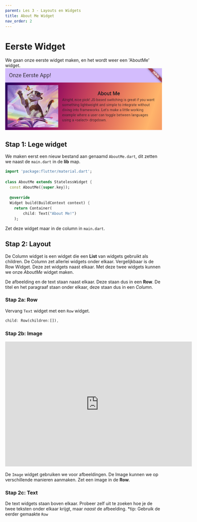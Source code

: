 ```yaml
---
parent: Les 3 - Layouts en Widgets
title: About Me Widget
nav_order: 2
---
```


# Eerste Widget
We gaan onze eerste widget maken, en het wordt weer een 'AboutMe' widget. 
![](../images/aboutme.png)

## Stap 1: Lege widget
We maken eerst een nieuw bestand aan genaamd `AboutMe.dart`, dit zetten we naast de `main.dart` in de **lib** map.
```dart
import 'package:flutter/material.dart';

class AboutMe extends StatelessWidget {
  const AboutMe({super.key});

  @override
  Widget build(BuildContext context) {
    return Container(
        child: Text("About Me!")
    );
```
Zet deze widget maar in de column in `main.dart`.

## Stap 2: Layout
De Column widget is een widget die een **List** van widgets gebruikt als children.
De Column zet allerlei widgets onder elkaar. Vergelijkbaar is de Row Widget. Deze zet widgets naast elkaar. 
Met deze twee widgets kunnen we onze *AboutMe* widget maken.

De afbeelding en de text staan naast elkaar. Deze staan dus in een **Row**. De titel en het paragraaf staan onder elkaar, deze staan dus in een *Column*.

### Stap 2a: Row
Vervang `Text` widget met een `Row` widget.

```dart
child: Row(children:[]),
```

### Stap 2b: Image
<iframe width="600" height="400" src="https://www.youtube.com/watch?v=7oIAs-0G4mw" frameborder="0"></iframe>

De `Image` widget gebruiken we voor afbeeldingen. De Image kunnen we op verschillende manieren aanmaken. Zet een image in de **Row**.

### Stap 2c: Text
De text widgets staan boven elkaar. Probeer zelf uit te zoeken hoe je de twee teksten onder elkaar krijgt, maar *naast* de afbeelding. 
*tip: Gebruik de eerder gemaakte `Row`